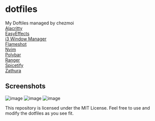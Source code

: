 # dotfiles
My Doftiles managed by chezmoi <br>
[Alacritty](https://alacritty.org/)<br>
[EasyEffects](https://github.com/wwmm/easyeffects#Installation)<br>
[i3 Window Manager](https://i3wm.org/downloads/)<br>
[Flameshot](https://flameshot.org/#download)<br>
[Nvim](https://neovim.io/)<br>
[Polybar](https://polybar.github.io/)<br>
[Ranger](https://ranger.github.io/)<br>
[Spicetify](https://spicetify.app/docs/advanced-usage/installation/)<br>
[Zathura](https://github.com/pwmt/zathura)

## Screenshots
![image](https://github.com/AlexONEX/dotfiles/assets/22077128/ce76e1cd-393a-411f-b9d3-463ea431de34)
![image](https://github.com/AlexONEX/dotfiles/assets/22077128/93a327e7-0cc9-4836-812f-ac69548023d8)
![image](https://github.com/AlexONEX/dotfiles/assets/22077128/3844b368-e977-47cd-b108-3b3dbfd9712a)

This repository is licensed under the MIT License. Feel free to use and modify the dotfiles as you see fit.
